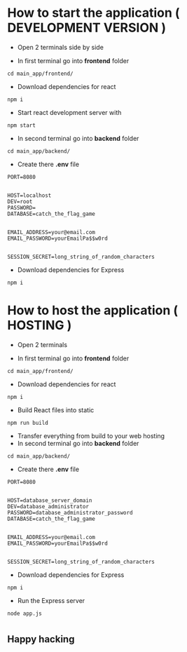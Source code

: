 # How to start the application ( DEVELOPMENT VERSION )
* Open 2 terminals side by side


* In first terminal go into **frontend** folder
```
cd main_app/frontend/
```
* Download dependencies for react
```
npm i
```
* Start react development server with
```
npm start
```
* In second terminal go into **backend** folder
```
cd main_app/backend/
```
* Create there **.env** file 
```
PORT=8080


HOST=localhost
DEV=root
PASSWORD=
DATABASE=catch_the_flag_game


EMAIL_ADDRESS=your@email.com
EMAIL_PASSWORD=yourEmailPa$$w0rd


SESSION_SECRET=long_string_of_random_characters
```
* Download dependencies for Express
```
npm i
```

# How to host the application ( HOSTING )
* Open 2 terminals


* In first terminal go into **frontend** folder
```
cd main_app/frontend/
```
* Download dependencies for react
```
npm i
```
* Build React files into static
```
npm run build
```
* Transfer everything from build to your web hosting
* In second terminal go into **backend** folder
```
cd main_app/backend/
```
* Create there **.env** file 
```
PORT=8080


HOST=database_server_domain
DEV=database_administrator
PASSWORD=database_administrator_password
DATABASE=catch_the_flag_game


EMAIL_ADDRESS=your@email.com
EMAIL_PASSWORD=yourEmailPa$$w0rd


SESSION_SECRET=long_string_of_random_characters
```
* Download dependencies for Express
```
npm i
```
* Run the Express server
```
node app.js
```

#
#
#

## Happy hacking
